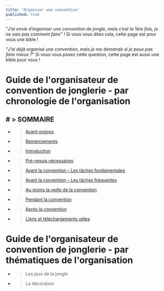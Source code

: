 ```yaml
---
title: 'Organiser une convention'
published: true
---
```


"_J’ai envie d’organiser une convention de jongle, mais c’est la 1ère fois, je ne sais pas comment faire_" ! Si vous vous dites cela, cette page est pour vous une bible !

"_J’ai déjà organisé une convention, mais je me demande si je peux pas faire mieux ?_" Si vous vous posez cette question, cette page est aussi une bible pour vous !

# Guide de l'organisateur de convention de jonglerie - par chronologie de l'organisation

## # > SOMMAIRE

* > [Avant-propos]( 	/organiser-une-convention/avant-propos)	
* > [Remerciements]( 	/organiser-une-convention/remerciements)	 	
* > [Introduction]( 	/organiser-une-convention/introduction)	
* > [Pré-requis nécessaires]( 	/organiser-une-convention/pre-requis-necessaires)
* > [Avant la convention – Les tâches fondamentales]( 	/organiser-une-convention/avant-la-convention-les-taches-fondamentales)
* > [Avant la convention – Les tâches fréquentes]( 	/organiser-une-convention/avant-la-convention-les-taches-frequentes)
* > [Au moins la veille de la convention]( 	/organiser-une-convention/au-moins-la-veille-de-la-convention)
* > [Pendant la convention]( 	/organiser-une-convention/pendant-la-convention)	
* > [Après la convention]( 	/organiser-une-convention/apres-la-convention)
* > [Liens et téléchargements utiles]( 	/organiser-une-convention/liens-utiles)

# Guide de l'organisateur de convention de jonglerie - par thématiques de l'organisation

* > Les jeux de la jongle
* > La décoration

